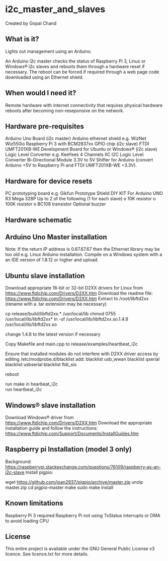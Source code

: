 # i2c_master_and_slaves
Created by Gopal Chand

## What is it?
Lights out management using an Arduino. 

An Arduino i2c master checks the status of Raspberry Pi 3, Linux or Windows® i2c slaves and reboots them through a hardware reset if necessary. The reboot can be forced if required through a web page code downloaded using an Ethernet shield.

## When would I need it?
Remote hardware with internet connectivity that requires physical hardware reboots after becoming non-reseponsive on the network.

## Hardware pre-requisites
Arduino Uno Board (i2c master)
Arduino ethernet shield e.g. WizNet Wiz550io
Raspberry Pi 3 with BCM2837xx GPIO chip (i2c slave)
FTDI UMFT201XB-WE Development Board for Ubuntu or Windows® (i2c slave)
Logic Level Converter e.g. KeeYees 4 Channels IIC I2C Logic Level Converter Bi-Directional Module 3.3V to 5V Shifter for Arduino (convert Arduino +5V to Raspberry Pi and FTDI UMFT201XB-WE +3.3V).

## Hardware for device resets
PC prototyping board e.g. Gikfun Prototype Shield DIY KIT For Arduino UNO R3 Mega 328P
Up to 2 of the following (1 for each slave)
  o 10K resistor
  o 100K resistor
  o BC108 transistor
Optional buzzer

## Hardware schematic

## Arduino Uno Master installation
Note: If the return IP address is 0.67.67.67 then the Ethernet library may be too old e.g. Linux Arduino installation. Compile on a Windows system with a an IDE version of 1.8.12 or higher and upload.

## Ubuntu slave installation
Download appropriate 16-bit or 32-bit D2XX drivers for Linux from https://www.ftdichip.com/Drivers/D2XX.htm
Download the readme file: https://www.ftdichip.com/Drivers/D2XX.htm
Extract to /root/libftd2xx (rename with a .tar extension may be necessary)

cp release/build/libftd2xx.* /usr/local/lib
chmod 0755 /usr/local/lib/libftd2xx*
ln -sf /usr/local/lib/libftd2xx.so.1.4.8 /usr/local/lib/libftd2xx.so

change 1.4.8 to the latest version if necessary

Copy Makefile and main.cpp to release/examples/heartbeat_i2c

Ensure that installed modules do not interfere with D2XX driver access by editing /etc/modprobe.d/blacklist
add:
blacklist usb_wwan
blacklist qserial
blacklist usbserial
blacklist ftdi_sio

reboot

run make in hearbeat_i2c  
run heartbeat_i2c

## Windows® slave installation
Download Windows® driver from https://www.ftdichip.com/Drivers/D2XX.htm
Download the appropriate installation guide and follow the instructions: https://www.ftdichip.com/Support/Documents/InstallGuides.htm

## Raspberry pi Installation (model 3 only)
Background: https://raspberrypi.stackexchange.com/questions/76109/raspberry-as-an-i2c-slave
Install pigpio:

wget https://github.com/joan2937/pigpio/archive/master.zip
unzip master.zip
cd pigpio-master
make
sudo make install

## Known limitations
Raspberry Pi 3 required
Raspberry Pi not using TxStatus interrupts or DMA to avoid loading CPU

## License
This entire project is available under the GNU General Public License v3 licence. See licence.txt for more details.
